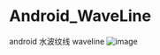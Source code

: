 # Android_WaveLine
android 水波纹线 waveline
![image](https://github.com/jackuhan/Android_WaveLine/blob/master/%E6%88%AA%E5%9B%BE.png) 

